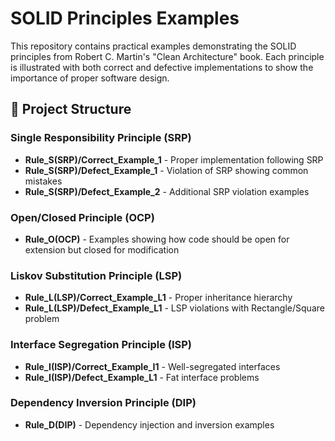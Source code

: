 # SOLID Principles Examples

This repository contains practical examples demonstrating the SOLID principles from Robert C. Martin's "Clean Architecture" book. Each principle is illustrated with both correct and defective implementations to show the importance of proper software design.

## 📁 Project Structure

### Single Responsibility Principle (SRP)
- **Rule_S(SRP)/Correct_Example_1** - Proper implementation following SRP
- **Rule_S(SRP)/Defect_Example_1** - Violation of SRP showing common mistakes
- **Rule_S(SRP)/Defect_Example_2** - Additional SRP violation examples

### Open/Closed Principle (OCP)
- **Rule_O(OCP)** - Examples showing how code should be open for extension but closed for modification

### Liskov Substitution Principle (LSP)
- **Rule_L(LSP)/Correct_Example_L1** - Proper inheritance hierarchy
- **Rule_L(LSP)/Defect_Example_L1** - LSP violations with Rectangle/Square problem

### Interface Segregation Principle (ISP)
- **Rule_I(ISP)/Correct_Example_I1** - Well-segregated interfaces
- **Rule_I(ISP)/Defect_Example_L1** - Fat interface problems

### Dependency Inversion Principle (DIP)
- **Rule_D(DIP)** - Dependency injection and inversion examples

